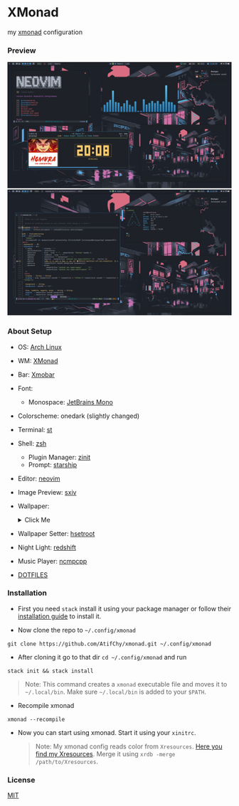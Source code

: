 # XMonad

my [xmonad](https://github.com/xmonad/xmonad) configuration

### Preview

![xmonad 1](./preview/img_1.png)
![xmonad 2](./preview/img_2.png)

### About Setup

- OS: [Arch Linux](https://archlinux.org/)
- WM: [XMonad](https://github.com/xmonad/xmonad)
- Bar: [Xmobar](https://github.com/jaor/xmobar)
- Font:
  - Monospace: [JetBrains Mono](https://github.com/JetBrains/JetBrainsMono)
- Colorscheme: onedark (slightly changed)
- Terminal: [st](https://github.com/AtifChy/st)
- Shell: [zsh](https://github.com/AtifChy/dotfiles/tree/main/.config/zsh)
  - Plugin Manager: [zinit](https://github.com/zdharma/zinit)
  - Prompt: [starship](https://github.com/AtifChy/dotfiles/blob/main/.config/starship.toml)
- Editor: [neovim](https://github.com/AtifChy/dotfiles/tree/main/.config/nvim)
- Image Preview: [sxiv](https://github.com/muennich/sxiv)
- Wallpaper:
  <details><summary>Click Me</summary>

  ![](./preview/the-neon-shallows-redish.png)

  </details>

- Wallpaper Setter: [hsetroot](https://github.com/himdel/hsetroot)
- Night Light: [redshift](https://github.com/jonls/redshift)
- Music Player: [ncmpcpp](https://github.com/AtifChy/dotfiles/tree/main/.config/ncmpcpp)

- [DOTFILES](https://github.com/AtifChy/dotfiles)

### Installation

- First you need `stack` install it using your package manager or follow their [installation guide](https://docs.haskellstack.org/en/stable/install_and_upgrade/) to install it.

- Now clone the repo to `~/.config/xmonad`

```
git clone https://github.com/AtifChy/xmonad.git ~/.config/xmonad
```

- After cloning it go to that dir `cd ~/.config/xmonad` and run

```
stack init && stack install
```

> Note: This command creates a `xmonad` executable file and moves it to `~/.local/bin`. Make sure `~/.local/bin` is added to your `$PATH`.

- Recompile xmonad

```
xmonad --recompile
```

- Now you can start using xmonad. Start it using your `xinitrc`.
  > Note: My xmonad config reads color from `Xresources`. [Here you find my Xresources](https://github.com/AtifChy/dotfiles/blob/main/.config/x11/Xresources). Merge it using `xrdb -merge /path/to/Xresources`.

### License

[MIT](https://github.com/AtifChy/xmonad/blob/main/LICENSE)
